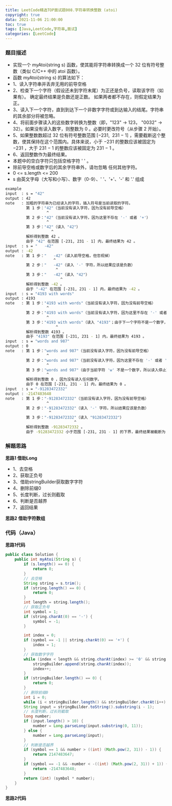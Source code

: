 ```yaml
---
title: LeetCode精选TOP面试题008.字符串转换整数 (atoi)
copyright: true
data: 2021-11-06 21:00:00
toc: true
tags: [Java,LeetCode,字符串,面试]
categories: [LeetCode]
---
```

### 题目描述

 * 实现一个 myAtoi(string s) 函数，使其能将字符串转换成一个 32 位有符号整数（类似 C/C++ 中的 atoi 函数）。
 * 函数 myAtoi(string s) 的算法如下：
 * 1、读入字符串并丢弃无用的前导空格
 * 2、检查下一个字符（假设还未到字符末尾）为正还是负号，读取该字符（如果有）。 确定最终结果是负数还是正数。 如果两者都不存在，则假定结果为正。
 * 3、读入下一个字符，直到到达下一个非数字字符或到达输入的结尾。字符串的其余部分将被忽略。
 * 4、将前面步骤读入的这些数字转换为整数（即，"123" -> 123， "0032" -> 32）。如果没有读入数字，则整数为 0 。必要时更改符号（从步骤 2 开始）。
 * 5、如果整数数超过 32 位有符号整数范围 [−231,  231 − 1] ，需要截断这个整数，使其保持在这个范围内。具体来说，小于 −231 的整数应该被固定为 −231 ，大于 231 − 1 的整数应该被固定为 231 − 1 。
 * 6、返回整数作为最终结果。
 * 本题中的空白字符只包括空格字符 ' ' 。
 * 除前导空格或数字后的其余字符串外，请勿忽略 任何其他字符。
 * 0 <= s.length <= 200
 * s 由英文字母（大写和小写）、数字（0-9）、' '、'+'、'-' 和 '.' 组成

```bash
example
input  : s = "42"
output : 42
note   : 加粗的字符串为已经读入的字符，插入符号是当前读取的字符。
         第 1 步："42"（当前没有读入字符，因为没有前导空格）
                  ^
         第 2 步："42"（当前没有读入字符，因为这里不存在 '-' 或者 '+'）
                  ^
         第 3 步："42"（读入 "42"）
                    ^
         解析得到整数 42 。
         由于 "42" 在范围 [-231, 231 - 1] 内，最终结果为 42 。
input  : s = "   -42"
output : -42
note   : 第 1 步："   -42"（读入前导空格，但忽视掉）
                     ^
         第 2 步："   -42"（读入 '-' 字符，所以结果应该是负数）
                      ^
         第 3 步："   -42"（读入 "42"）
                        ^
         解析得到整数 -42 。
         由于 "-42" 在范围 [-231, 231 - 1] 内，最终结果为 -42 。
input  : s = "4193 with words"
output : 4193
note   : 第 1 步："4193 with words"（当前没有读入字符，因为没有前导空格）
                  ^
         第 2 步："4193 with words"（当前没有读入字符，因为这里不存在 '-' 或者 '+'）
                  ^
         第 3 步："4193 with words"（读入 "4193"；由于下一个字符不是一个数字，所以读入停止）
                      ^
         解析得到整数 4193 。
         由于 "4193" 在范围 [-231, 231 - 1] 内，最终结果为 4193 。
input  : s = "words and 987"
output : 0
note   : 第 1 步："words and 987"（当前没有读入字符，因为没有前导空格）
                  ^
         第 2 步："words and 987"（当前没有读入字符，因为这里不存在 '-' 或者 '+'）
                  ^
         第 3 步："words and 987"（由于当前字符 'w' 不是一个数字，所以读入停止）
                  ^
         解析得到整数 0 ，因为没有读入任何数字。
         由于 0 在范围 [-231, 231 - 1] 内，最终结果为 0 。
input  : s = "-91283472332"
output : -2147483648
note   : 第 1 步："-91283472332"（当前没有读入字符，因为没有前导空格）
                  ^
         第 2 步："-91283472332"（读入 '-' 字符，所以结果应该是负数）
                   ^
         第 3 步："-91283472332"（读入 "91283472332"）
                              ^
         解析得到整数 -91283472332 。
         由于 -91283472332 小于范围 [-231, 231 - 1] 的下界，最终结果被截断为 -231 = -2147483648 。
```
<!--more-->
### 解题思路
**思路1 借助Long**

+ 1、去空格
+ 2、获取正负号
+ 3、借助stringBuilder获取数字字符
+ 4、删除前缀0
+ 5、长度判断，过长则截取
+ 6、判断是否越界
+ 7、返回结果

**思路2 借助字符数组**


### 代码（Java）
**思路1代码**
```java
public class Solution {
    public int myAtoi(String s) {
        if (s.length() == 0) {
            return 0;
        }
        // 去空格
        String string = s.trim();
        if (string.length() == 0) {
            return 0;
        }
        int length = string.length();
        // 获取正负号
        int symbol = 1;
        if (string.charAt(0) == '-') {
            symbol = -1;
        }

        int index = 0;
        if (symbol == -1 || string.charAt(0) == '+') {
            index = 1;
        }
        // 获取数字字符
        while (index < length && string.charAt(index) >= '0' && string.charAt(index) <= '9') {
            stringBuilder.append(string.charAt(index));
            index++;
        }
        if (stringBuilder.length() == 0) {
            return 0;
        }
        // 删除前缀0
        int i = 0;
        while (i < stringBuilder.length() && stringBuilder.charAt(i++) == '0') ;
        String input = stringBuilder.toString().substring(i - 1);
        // 长度判断，过长则截取
        long number;
        if (input.length() > 10) {
            number = Long.parseLong(input.substring(0, 11));
        } else {
            number = Long.parseLong(input);
        }
        // 判断是否越界
        if (symbol == 1 && number > ((int) (Math.pow(2, 31)) - 1)) {
            return 2147483647;
        }
        if (symbol == -1 && -number < -((int) (Math.pow(2, 31)) + 1)) {
            return -2147483648;
        }
        return (int) (symbol * number);
    }
}
```
**思路2代码**
```java

```